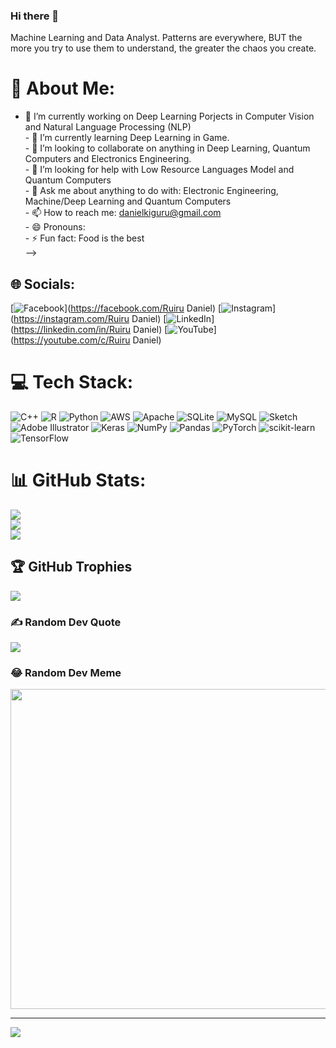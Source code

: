 ### Hi there 👋
Machine Learning and Data Analyst. Patterns are everywhere, BUT the more you try to use them to understand, the greater the chaos you create.

# 💫 About Me:
- 🔭 I’m currently working on Deep Learning Porjects in Computer Vision and Natural Language Processing (NLP)<br>- 🌱 I’m currently learning Deep Learning in Game.<br>- 👯 I’m looking to collaborate on anything in Deep Learning, Quantum Computers and Electronics Engineering.<br>- 🤔 I’m looking for help with Low Resource Languages Model and Quantum Computers<br>- 💬 Ask me about anything to do with: Electronic Engineering, Machine/Deep Learning and Quantum Computers<br>- 📫 How to reach me: danielkiguru@gmail.com<br>- 😄 Pronouns: <br>- ⚡ Fun fact: Food is the best<br>-->


## 🌐 Socials:
[![Facebook](https://img.shields.io/badge/Facebook-%231877F2.svg?logo=Facebook&logoColor=white)](https://facebook.com/Ruiru Daniel) [![Instagram](https://img.shields.io/badge/Instagram-%23E4405F.svg?logo=Instagram&logoColor=white)](https://instagram.com/Ruiru Daniel) [![LinkedIn](https://img.shields.io/badge/LinkedIn-%230077B5.svg?logo=linkedin&logoColor=white)](https://linkedin.com/in/Ruiru Daniel) [![YouTube](https://img.shields.io/badge/YouTube-%23FF0000.svg?logo=YouTube&logoColor=white)](https://youtube.com/c/Ruiru Daniel) 

# 💻 Tech Stack:
![C++](https://img.shields.io/badge/c++-%2300599C.svg?style=for-the-badge&logo=c%2B%2B&logoColor=white) ![R](https://img.shields.io/badge/r-%23276DC3.svg?style=for-the-badge&logo=r&logoColor=white) ![Python](https://img.shields.io/badge/python-3670A0?style=for-the-badge&logo=python&logoColor=ffdd54) ![AWS](https://img.shields.io/badge/AWS-%23FF9900.svg?style=for-the-badge&logo=amazon-aws&logoColor=white) ![Apache](https://img.shields.io/badge/apache-%23D42029.svg?style=for-the-badge&logo=apache&logoColor=white) ![SQLite](https://img.shields.io/badge/sqlite-%2307405e.svg?style=for-the-badge&logo=sqlite&logoColor=white) ![MySQL](https://img.shields.io/badge/mysql-%2300f.svg?style=for-the-badge&logo=mysql&logoColor=white) ![Sketch](https://img.shields.io/badge/Sketch-FFB387?style=for-the-badge&logo=sketch&logoColor=black) ![Adobe Illustrator](https://img.shields.io/badge/adobeillustrator-%23FF9A00.svg?style=for-the-badge&logo=adobeillustrator&logoColor=white) ![Keras](https://img.shields.io/badge/Keras-%23D00000.svg?style=for-the-badge&logo=Keras&logoColor=white) ![NumPy](https://img.shields.io/badge/numpy-%23013243.svg?style=for-the-badge&logo=numpy&logoColor=white) ![Pandas](https://img.shields.io/badge/pandas-%23150458.svg?style=for-the-badge&logo=pandas&logoColor=white) ![PyTorch](https://img.shields.io/badge/PyTorch-%23EE4C2C.svg?style=for-the-badge&logo=PyTorch&logoColor=white) ![scikit-learn](https://img.shields.io/badge/scikit--learn-%23F7931E.svg?style=for-the-badge&logo=scikit-learn&logoColor=white) ![TensorFlow](https://img.shields.io/badge/TensorFlow-%23FF6F00.svg?style=for-the-badge&logo=TensorFlow&logoColor=white)
# 📊 GitHub Stats:
![](https://github-readme-stats.vercel.app/api?username=rdkdaniel&theme=solarized-dark&hide_border=false&include_all_commits=false&count_private=false)<br/>
![](https://github-readme-streak-stats.herokuapp.com/?user=rdkdaniel&theme=solarized-dark&hide_border=false)<br/>
![](https://github-readme-stats.vercel.app/api/top-langs/?username=rdkdaniel&theme=solarized-dark&hide_border=false&include_all_commits=false&count_private=false&layout=compact)

## 🏆 GitHub Trophies
![](https://github-profile-trophy.vercel.app/?username=rdkdaniel&theme=radical&no-frame=false&no-bg=true&margin-w=4)

### ✍️ Random Dev Quote
![](https://quotes-github-readme.vercel.app/api?type=horizontal&theme=radical)

### 😂 Random Dev Meme
<img src="https://random-memer.herokuapp.com/" width="512px"/>

---
[![](https://visitcount.itsvg.in/api?id=rdkdaniel&icon=0&color=0)](https://visitcount.itsvg.in)

<!-- Proudly created with GPRM ( https://gprm.itsvg.in ) -->
